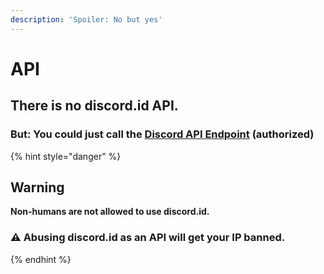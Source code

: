 ```yaml
---
description: 'Spoiler: No but yes'
---
```


# API

## There is no discord.id API.

### But: You could just call the [Discord API Endpoint](https://discord.com/developers/docs/resources/user#get-user) \(authorized\) 

{% hint style="danger" %}
## Warning

**Non-humans are not allowed to use discord.id.**

### ⚠ Abusing discord.id as an API will get your IP banned.
{% endhint %}

## 



